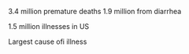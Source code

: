 3.4 million premature deaths
1.9 million from diarrhea

1.5 million illnesses in US

Largest cause ofi illness